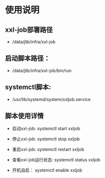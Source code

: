 # 使用说明

## xxl-job部署路径
-    /data/jtb/infra/xxl-job

## 启动脚本路径： 
- /data/jtb/infra/xxl-job/bin/run

## systemctl脚本: 
- /usr/lib/systemd/system/xxljob.service



## 脚本使用详情
- 启动xxl-job:   systemctl start xxljob

- 停止xxl-job:   systemctl stop xxljob

- 重启xxl-job:   systemctl restart xxljob

- 查看xxl-job运行状态:     systemctl status xxljob

- 开机自启：   systemctl enable xxljob
